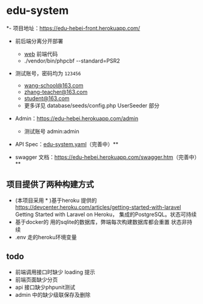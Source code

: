 # edu-system

*- 项目地址：<https://edu-hebei-front.herokuapp.com/>
  - 前后端分离分开部署
    - [web](web) 前端代码
    - ./vendor/bin/phpcbf --standard=PSR2 
  - 测试账号，密码均为 `123456`
    - wang-school@163.com 
    - zhang-teacher@163.com 
    - student@163.com
    - 更多详见 database/seeds/config.php UserSeeder 部分
- Admin：<https://edu-hebei.herokuapp.com/admin>
  - 测试账号 admin:admin
  
- API Spec：[edu-system.yaml](edu-system.yaml)（完善中）**
- swagger 文档：<https://edu-hebei.herokuapp.com/swagger.htm>（完善中）**


## 项目提供了两种构建方式
- (本项目采用 * )基于heroku 提供的 <https://devcenter.heroku.com/articles/getting-started-with-laravel> Getting Started with Laravel on Heroku， 集成的PostgreSQL。状态可持续
- 基于docker的 用的sqlite的数据库，弊端每次构建数据库都会重置 状态非持续
- .env 走的heroku环境变量
## todo

- 前端调用接口时缺少 loading 提示
- 前端页面缺少分页
- api 接口缺少phpunit测试
- admin 中的缺少级联保存及删除